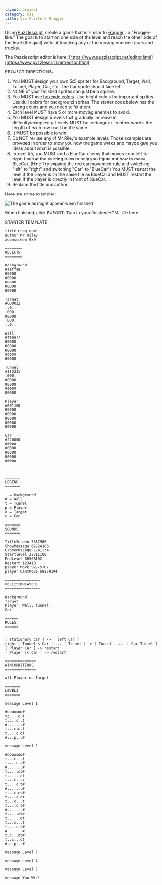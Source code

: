 ```yaml
---
layout: project
category: css
title: Css Puzzle 4 Frogger
---
```


Using [Puzzlescript](https://www.puzzlescript.net/editor.html), create a game that is similar to [Frogger](https://en.wikipedia.org/wiki/Frogger)... a "Frogger-like." The goal is to start on one side of the level and reach the other side of the level (the goal) without touching any of the moving enemies (cars and trucks).

The Puzzlescript editor is here: [https://www.puzzlescript.net/editor.html](https://www.puzzlescript.net/editor.html)

PROJECT DIRECTIONS:


1. You MUST design your own 5x5 sprites for Background, Target, Wall, Tunnel, Player, Car, etc. The Car sprite should face left. 
1. NONE of your finished sprites can just be a square.
1. You MUST use [hexcode colors](https://en.wikipedia.org/wiki/Web_colors#HTML_color_names). Use bright colors for important sprites. Use dull colors for background sprites. The starter code below has the wrong colors and you need to fix them.
1. Each level MUST have 5 or more moving enemies to avoid.
1. You MUST design 5 levels that gradually increase in difficulty/complexity. Levels MUST be rectangular. In other words, the length of each row must be the same.
1. It MUST be possible to win.
1. Do NOT re-use any of Mr Riley's example levels. Those examples are provided in order to show you how the game works and maybe give you ideas about what is possible.
1. In level #5, you MUST add a BlueCar enemy that moves from left-to-right. Look at the existing rules to help you figure out how to move BlueCar. (Hint: Try copying the red car movement rule and switching "left" to "right" and switching "Car" to "BlueCar") You MUST restart the level if the player is on the same tile as BlueCar and MUST restart the level if the player is directly in front of BlueCar.
1. Replace the title and author.

Here are some examples:

![The game as might appear when finished](/gdad\css\CssPuzzle3\froggerExamples.png)

When finished, click EXPORT. Turn in your finished HTML file here.

 

STARTER TEMPLATE:

```
title Frog Game
author Mr Riley
zoomscreen 9x9

========
OBJECTS
========

Background
#aaffaa
00000
00000
00000
00000
00000

Target
#000022
..0..
.000.
00000
.000.
..0..

Wall
#ffaa77
00000
00000
00000
00000
00000

Tunnel
#332211
.000.
00000
00000
00000
00000

Player
#001100
00000
00000
00000
00000
00000

Car
#220000
00000
00000
00000
00000
00000



=======
LEGEND
=======

. = Background
# = Wall
t = Tunnel
p = Player
o = Target
c = Car

=======
SOUNDS
=======

TitleScreen 5337906
ShowMessage 61224106
CloseMessage 1241234
Startlevel 22711100
EndLevel 88568102
Restart 123413
player Move 92275707
player CantMove 69279104

================
COLLISIONLAYERS
================

Background
Target
Player, Wall, Tunnel
Car

======
RULES
======


[ stationary Car ] -> [ left Car ]
right [ Tunnel < Car | ... | Tunnel ] -> [ Tunnel | ... | Car Tunnel ]
[ Player Car ] -> restart
[ Player |< Car ] -> restart

==============
WINCONDITIONS
==============

all Player on Target

=======
LEVELS
=======

message Level 1

#ooooooo#
tc....c.t
t.c..c..t
#.......#
t...c.c.t
t....c.ct
#...p...#

message Level 2

#ooooooo#
t...c...t
t....c.t#
#.......#
t.....ct#
t......ct
t...c...t
t....c.t#
#.......#
t...c.ct#
t....c.ct
t...c...t
t....c.t#
#.......#
t.....ct#
t......ct
t...c...t
t....c.t#
#.......#
t.c...ct#
t..c...ct
#...p...# 

message Level 3

message Level 4

message Level 5

message You Win!
```
